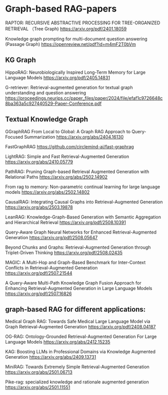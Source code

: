 # Graph-based RAG-papers
RAPTOR: RECURSIVE ABSTRACTIVE PROCESSING FOR TREE-ORGANIZED RETRIEVAL （Tree Graph)
https://arxiv.org/pdf/2401.18059

Knowledge graph prompting for multi-document question answering (Passage Graph)
https://openreview.net/pdf?id=m4mF2T0bVm

## KG Graph
HippoRAG: Neurobiologically Inspired Long-Term Memory for Large Language Models
https://arxiv.org/pdf/2405.14831

G-retriever: Retrieval-augmented generation for textual graph understanding and question answering
https://proceedings.neurips.cc/paper_files/paper/2024/file/efaf1c9726648c8ba363a5c927440529-Paper-Conference.pdf

## Textual Knowledge Graph
GGraphRAG
From Local to Global: A Graph RAG Approach to Query-Focused Summarization 
https://arxiv.org/abs/2404.16130

FastGraphRAG
https://github.com/circlemind-ai/fast-graphrag

LightRAG: Simple and Fast Retrieval-Augmented Generation
https://arxiv.org/abs/2410.05779




PathRAG: Pruning Graph-based Retrieval Augmented Generation with Relational Paths
https://arxiv.org/abs/2502.14902

From rag to memory: Non-parametric continual learning for large language models
https://arxiv.org/abs/2502.14802

CausalRAG: Integrating Causal Graphs into Retrieval-Augmented Generation
https://arxiv.org/abs/2503.19878

LeanRAG: Knowledge-Graph-Based Generation with Semantic Aggregation and Hierarchical Retrieval
https://arxiv.org/pdf/2508.10391

Query-Aware Graph Neural Networks for Enhanced Retrieval-Augmented Generation
https://arxiv.org/pdf/2508.05647

Beyond Chunks and Graphs: Retrieval-Augmented Generation through Triplet-Driven Thinking
https://arxiv.org/pdf/2508.02435

MAGIC: A Multi-Hop and Graph-Based Benchmark for Inter-Context Conflicts in Retrieval-Augmented Generation
https://arxiv.org/pdf/2507.21544

A Query-Aware Multi-Path Knowledge Graph Fusion Approach for Enhancing Retrieval-Augmented Generation in Large Language Models
https://arxiv.org/pdf/2507.16826



## graph-based RAG for different applications:
Medical Graph RAG: Towards Safe Medical Large Language Model via Graph Retrieval-Augmented Generation
https://arxiv.org/pdf/2408.04187

OG-RAG: Ontology-Grounded Retrieval-Augmented Generation For Large Language Models
https://arxiv.org/abs/2412.15235

KAG: Boosting LLMs in Professional Domains via Knowledge Augmented Generation
https://arxiv.org/abs/2409.13731

MiniRAG: Towards Extremely Simple Retrieval-Augmented Generation
https://arxiv.org/abs/2501.06713

Pike-rag: specialized knowledge and rationale augmented generation
https://arxiv.org/abs/2501.11551

